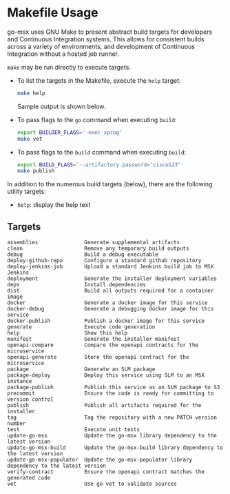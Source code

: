 # Makefile Usage

go-msx uses GNU Make to present abstract build targets for developers and Continuous Integration
systems.  This allows for consistent builds across a variety of environments, and development
of Continuous Integration without a hosted job runner.

`make` may be run directly to execute targets.

* To list the targets in the Makefile, execute the `help` target:
    ```bash
    make help
    ```
  Sample output is shown below.


* To pass flags to the `go` command when executing `build`:
    ```bash
    export BUILDER_FLAGS='-exec xprog'
    make vet
    ```

* To pass flags to the `build` command when executing `build`:
    ```bash
    export BUILD_FLAGS='--artifactory.password="cisco123"'
    make publish
    ```

In addition to the numerous build targets (below), there are the following utility targets:

- `help`: display the help text

## Targets

```
assemblies               Generate supplemental artifacts
clean                    Remove any temporary build outputs
debug                    Build a debug executable
deploy-github-repo       Configure a standard github repository
deploy-jenkins-job       Upload a standard Jenkins build job to MSX Jenkins
deployment               Generate the installer deployment variables
deps                     Install dependencies
dist                     Build all outputs required for a container image
docker                   Generate a docker image for this service
docker-debug             Generate a debugging docker image for this service
docker-publish           Publish a docker image for this service
generate                 Execute code generation
help                     Show this help
manifest                 Generate the installer manifest
openapi-compare          Compare the openapi contracts for the microservice
openapi-generate         Store the openapi contract for the microservice
package                  Generate an SLM package
package-deploy           Deploy this service using SLM to an MSX instance
package-publish          Publish this service as an SLM package to S3
precommit                Ensure the code is ready for committing to version control
publish                  Publish all artifacts required for the installer
tag                      Tag the repository with a new PATCH version number
test                     Execute unit tests
update-go-msx            Update the go-msx library dependency to the latest version
update-go-msx-build      Update the go-msx-build library dependency to the latest version
update-go-msx-populator  Update the go-msx-populator library dependency to the latest version
verify-contract          Ensure the openapi contract matches the generated code
vet                      Use go vet to validate sources
```
